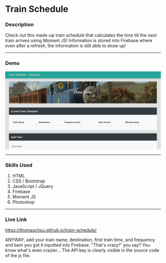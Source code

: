 # Train Schedule

### Description
Check out this made-up train schedule that calculates the time till the next train arrives using Moment JS! Information is stored into Firebase where even after a refresh, the information is still able to show up!

- - -

### Demo
![Image 1](/images/image01.gif)

- - -

### Skills Used
1. HTML
2. CSS / Bootstrap
3. JavaScript / JQuery
4. Firebase
5. Moment JS
6. Photoshop

- - - 

### Live Link
https://thomaschsu.github.io/train-schedule/

ANYWAY, add your train name, destination, first train time, and frequency and bam you got it inputted into Firebase. "That's crazy!" you say? You know what's even crazier... The API key is clearly visible in the source code of the js file.